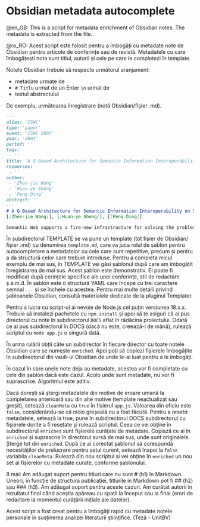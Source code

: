# Obsidian metadata autocomplete


@en_GB: This is a script for metadata enrichment of Obsidian notes. The metadata is extracted from the file.

@ro_RO: Acest script este folosit pentru a îmbogăți cu metadate note de Obsidian pentru articole de conferințe sau de revistă. Metadatele cu care îmbogățești nota sunt titlul, autorii și cele pe care le completezi în template.

Notele Obsidian trebuie să respecte următorul aranjament:
- metadate urmate de 
- `# Titlu` urmat de un Enter `\n` urmat de 
- textul abstractului

De exemplu, următoarea înregistrare (notă Obsidian/fișier .md).

```markdown
---
alias: 'ISWC'
type: 'paper'
event: 'ISWC 2003'
year: '2003'
partof: ''
tags:
 - ''
title: 'A Q-Based Architecture for Semantic Information Interoperability on Semantic Web'
resources:
 - ''
author:
 - 'Zhen-jie Wang'
 - 'Huan-ye Sheng'
 - 'Peng Ding'
abstract: ''
---
# A Q-Based Architecture for Semantic Information Interoperability on Semantic Web
[[Zhen-jie Wang]], [[Huan-ye Sheng]], [[Peng Ding]]

Semantic Web supports a fire-new infrastructure for solving the problem of semantic information interoperability, and it promises to support an intelligent and automatic information-processing platform for multi-agent system whose ultimate objective is to provide better services for end-users, for example, interoperable information query. Therefore, except agent-to-agent interaction in multi-agent system, there is human-to-agent interaction. To unify the two kinds of interaction, this paper introduces Q language – a scenario description language for designing interaction among agents and users. A Q-based architecture, which integrates ontology servers, ontology-mapping servers, semantic information sources, and multi-agent query system, is presented as a system solution to semantic information interoperability on Semantic Web. Furthermore, we investigate key technologies of interoperability: domain ontology, ontology-mapping service, and related multi-agent system, and give an implementation to demonstrate how our architecture works.
```

În subdirectorul TEMPLATE se va pune un template (tot fișier de Obsidian/ fișier .md) cu denumirea `template.md`, care va juca rolul de șablon pentru autocompletare a metadatelor cu cele care sunt repetitive, precum și pentru a da structură celor care trebuie introduse. Pentru a completa micul exemplu de mai sus, în TEMPLATE vei găsi șablonul după care am îmbogățit înregistrarea de mai sus. Acest șablon este demonstrativ. El poate fi modificat după cerințele specifice ale unei conferințe, stil de redactare ș.a.m.d. În șablon este o structură YAML care începe cu trei caractere semnal `---` și se încheie cu acestea. Pentru mai multe detalii privind șabloanele Obsidian, consultă materialele dedicate de la pluginul Templater.

Pentru a lucra cu script-ul ai nevoie de Node.js cel puțin versiunea 18.x.x. Trebuie să instalezi pachetele cu `npm install` și apoi să te asiguri că ai pus directorul cu note în subdirectorul `DOCS` aflat în rădăcina proiectului. Odată ce ai pus subdirectorul în DOCS (dacă nu este, creează-l de mână), rulează scriptul cu `node app.js` o singură dată.

În urma rulării obții câte un subdirector în fiecare director cu toate notele Obsidian care se numește `enriched`. Apoi poți să copiezi fișierele îmbogățite în subdirectorul din vault-ul Obsidian de unde le-ai luat pentru a le îmbogăți.

În cazul în care unele note deja au metadate, acestea vor fi completate cu cele din șablon dacă este cazul. Acolo unde sunt metadate, nu vor fi suprascrise. Algoritmul este aditiv.

Dacă dorești să ștergi metadatele din motive de eroare umană la completarea anterioară sau din alte motive (template neactualizat sau greșit), setează `cleanMeta` cu `true` în fișierul `app.js`. Valoarea din oficiu este `false`, considerându-se că nicio greșeală nu a fost făcută. Pentru a *reseta* metadatele, setează la true, pune în subdirectorul DOCS subdirectorul cu fișierele dorite a fi resetate și rulează scriptul. Ceea ce vei obține în subdirectorul `enriched` sunt fișierele curățate de metadate. Copiază ce ai în `enriched` și suprascrie în directorul sursă de mai sus, unde sunt originalele. Șterge tot din `enriched`. După ce ai corectat șablonul să corespundă necesităților de prelucrare pentru setul curent, setează înapoi la `false` variabila `cleanMeta`. Rulează din nou scriptul și vei obține în `enriched` un nou set al fișierelor cu metadate curate, conforme șablonului.

8 mai: Am adăugat suport pentru titluri care nu sunt # (h1) în Markdown. Uneori, în funcție de structura publicației, titlurile în Markdown pot fi ## (h2) sau ### (h3). Am adăugat suport pentru aceste cazuri. Am curățat autorii în rezultatul final când aceștia apăreau cu spații la început sau la final (erori de redactare la momentul curățării inițiale ale datelor).

Acest script a fost creat pentru a îmbogăți rapid cu metadate notele personale în susținerea analizei literaturii științifice. (Teză - UnitBV)